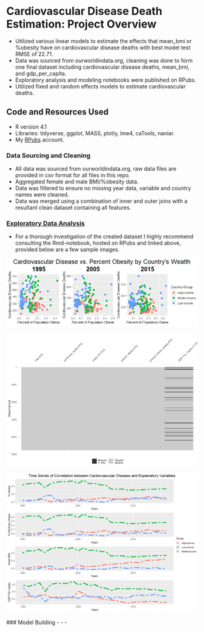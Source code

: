 # Cardiovascular Disease Death Estimation: Project Overview
- Utilized various linear models to estimate the effects that mean_bmi or %obesity have on cardiovascular disease deaths with best model test RMSE of 22.71.
- Data was sourced from ourworldindata.org, cleaning was done to form one final dataset including cardiovascular disease deaths, mean_bmi, and gdp_per_capita. 
- Exploratory analysis and modeling notebooks were published on RPubs. 
- Utilized fixed and random effects models to estimate cardiovascular deaths. 

## Code and Resources Used
- R version 4.1 
- Libraries: tidyverse, ggplot, MASS, plotly, lme4, caTools, naniar. 
- My [RPubs](https://rpubs.com/AdamSabol89) account. 
### Data Sourcing and Cleaning 
- All data was sourced from ourworldindata.org, raw data files are provided in csv format for all files in this repo.
- Aggregated female and male BMI/%obesity data. 
- Data was filtered to ensure no missing year data, variable and country names were cleaned.
- Data was merged using a combination of inner and outer joins with a resultant clean dataset containing all features. 
### [Exploratory Data Analysis](https://rpubs.com/AdamSabol89/776735)
- For a thorough investigation of the created dataset I highly recommend consulting the Rmd-notebook, hosted on RPubs and linked above, provided below are a few sample images.
<p align="center">
  <img src="https://github.com/AdamSabol89/Cardiovascular-Disease-Project/blob/main/figures/scatter_year.png">
</p>
<p align="center">
  <img src="https://github.com/AdamSabol89/Cardiovascular-Disease-Project/blob/main/figures/missing_values.png">
</p>
<p align="center">
  <img src="https://github.com/AdamSabol89/Cardiovascular-Disease-Project/blob/main/figures/correlations_over_time.png">
</p>
### Model Building 
-
-
-
